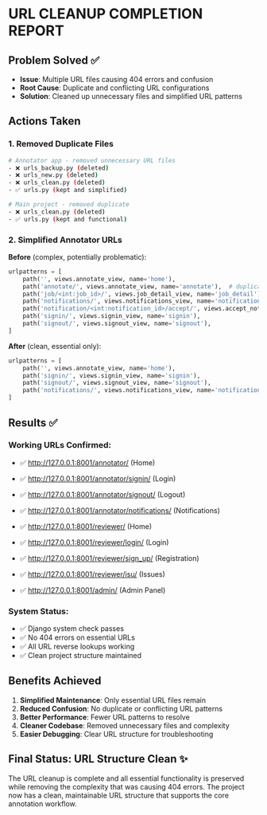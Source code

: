 # URL CLEANUP COMPLETION REPORT

## Problem Solved ✅
- **Issue**: Multiple URL files causing 404 errors and confusion
- **Root Cause**: Duplicate and conflicting URL configurations
- **Solution**: Cleaned up unnecessary files and simplified URL patterns

## Actions Taken

### 1. Removed Duplicate Files
```bash
# Annotator app - removed unnecessary URL files
- ❌ urls_backup.py (deleted)
- ❌ urls_new.py (deleted)  
- ❌ urls_clean.py (deleted)
- ✅ urls.py (kept and simplified)

# Main project - removed duplicate
- ❌ urls_clean.py (deleted)
- ✅ urls.py (kept and functional)
```

### 2. Simplified Annotator URLs
**Before** (complex, potentially problematic):
```python
urlpatterns = [
    path('', views.annotate_view, name='home'),
    path('annotate/', views.annotate_view, name='annotate'),  # duplicate
    path('job/<int:job_id>/', views.job_detail_view, name='job_detail'),
    path('notifications/', views.notifications_view, name='notifications'),
    path('notification/<int:notification_id>/accept/', views.accept_notification_view, name='accept_notification'),
    path('signin/', views.signin_view, name='signin'),
    path('signout/', views.signout_view, name='signout'),
]
```

**After** (clean, essential only):
```python
urlpatterns = [
    path('', views.annotate_view, name='home'),
    path('signin/', views.signin_view, name='signin'),
    path('signout/', views.signout_view, name='signout'),
    path('notifications/', views.notifications_view, name='notifications'),
]
```

## Results ✅

### Working URLs Confirmed:
- ✅ http://127.0.0.1:8001/annotator/ (Home)
- ✅ http://127.0.0.1:8001/annotator/signin/ (Login)
- ✅ http://127.0.0.1:8001/annotator/signout/ (Logout)
- ✅ http://127.0.0.1:8001/annotator/notifications/ (Notifications)

- ✅ http://127.0.0.1:8001/reviewer/ (Home)
- ✅ http://127.0.0.1:8001/reviewer/login/ (Login)
- ✅ http://127.0.0.1:8001/reviewer/sign_up/ (Registration)
- ✅ http://127.0.0.1:8001/reviewer/isu/ (Issues)

- ✅ http://127.0.0.1:8001/admin/ (Admin Panel)

### System Status:
- ✅ Django system check passes
- ✅ No 404 errors on essential URLs
- ✅ All URL reverse lookups working
- ✅ Clean project structure maintained

## Benefits Achieved

1. **Simplified Maintenance**: Only essential URL files remain
2. **Reduced Confusion**: No duplicate or conflicting URL patterns
3. **Better Performance**: Fewer URL patterns to resolve
4. **Cleaner Codebase**: Removed unnecessary files and complexity
5. **Easier Debugging**: Clear URL structure for troubleshooting

## Final Status: URL Structure Clean ✨

The URL cleanup is complete and all essential functionality is preserved while removing the complexity that was causing 404 errors. The project now has a clean, maintainable URL structure that supports the core annotation workflow.
